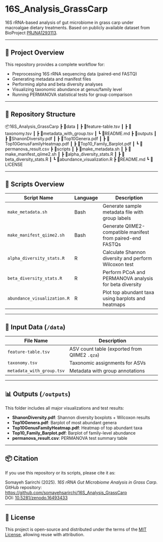 # 16S_Analysis_GrassCarp

16S rRNA-based analysis of gut microbiome in grass carp under macroalgae dietary treatments. Based on publicly available dataset from BioProject [PRJNA1293113](https://www.ncbi.nlm.nih.gov/bioproject/PRJNA1293113).

---

## 🧪 Project Overview

This repository provides a complete workflow for:

- Preprocessing 16S rRNA sequencing data (paired-end FASTQ)
- Generating metadata and manifest files
- Performing alpha and beta diversity analyses
- Visualizing taxonomic abundance at genus/family level
- Running PERMANOVA statistical tests for group comparison

---

## 📁 Repository Structure


📦16S_Analysis_GrassCarp
┣ 📂data
┃ ┣ 📄feature-table.tsv
┃ ┣ 📄taxonomy.tsv
┃ ┣ 📄metadata_with_group.tsv
┃ ┗ 📄README.md
┣ 📂outputs
┃ ┣ 📄ShanonDiversity.pdf
┃ ┣ 📄Top10Genera.pdf
┃ ┣ 📄Top10GenusFamilyHeatmap.pdf
┃ ┣ 📄Top10_Family_Barplot.pdf
┃ ┗ 📄permanova_result.csv
┣ 📂scripts
┃ ┣ 📄make_metadata.sh
┃ ┣ 📄make_manifest_qiime2.sh
┃ ┣ 📄alpha_diversity_stats.R
┃ ┣ 📄beta_diversity_stats.R
┃ ┗ 📄abundance_visualization.R
┣ 📄README.md
┗ 📄LICENSE


---

## 📜 Scripts Overview

| Script Name                 | Language | Description                                                   |
|----------------------------|----------|---------------------------------------------------------------|
| `make_metadata.sh`         | Bash     | Generate sample metadata file with group labels               |
| `make_manifest_qiime2.sh`  | Bash     | Generate QIIME2-compatible manifest from paired-end FASTQs    |
| `alpha_diversity_stats.R`  | R        | Calculate Shannon diversity and perform Wilcoxon test         |
| `beta_diversity_stats.R`   | R        | Perform PCoA and PERMANOVA analysis for beta diversity        |
| `abundance_visualization.R`| R        | Plot top abundant taxa using barplots and heatmaps           |

---

## 📂 Input Data (`/data`)

| File Name                | Description                                     |
|--------------------------|-------------------------------------------------|
| `feature-table.tsv`      | ASV count table (exported from QIIME2 `.qza`)   |
| `taxonomy.tsv`           | Taxonomic assignments for ASVs                 |
| `metadata_with_group.tsv`| Metadata with group annotations                |

---

## 📊 Outputs (`/outputs`)

This folder includes all major visualizations and test results:

- **ShanonDiversity.pdf**: Shannon diversity boxplots + Wilcoxon results
- **Top10Genera.pdf**: Barplot of most abundant genera
- **Top10GenusFamilyHeatmap.pdf**: Heatmap of top abundant taxa
- **Top10_Family_Barplot.pdf**: Barplot of family-level abundance
- **permanova_result.csv**: PERMANOVA test summary table

---

## 📦 Citation

If you use this repository or its scripts, please cite it as:

Somayeh Sarirchi (2025). *16S rRNA Gut Microbiome Analysis in Grass Carp*. GitHub repository: https://github.com/somayehsarirchi/16S_Analysis_GrassCarp  
DOI: [10.5281/zenodo.16493433](https://doi.org/10.5281/zenodo.16493433)



---

## 📄 License

This project is open-source and distributed under the terms of the [MIT License](LICENSE), allowing reuse with attribution.

